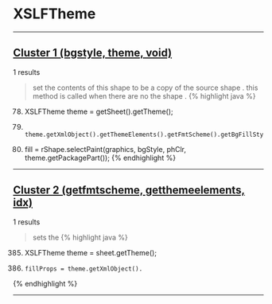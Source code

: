 # XSLFTheme

***

## [Cluster 1 (bgstyle, theme, void)](./1)
1 results
> set the contents of this shape to be a copy of the source shape . this method is called when there are no the shape . 
{% highlight java %}
78. XSLFTheme theme = getSheet().getTheme();
80.         theme.getXmlObject().getThemeElements().getFmtScheme().getBgFillStyleLst();
83. fill = rShape.selectPaint(graphics, bgStyle, phClr, theme.getPackagePart());
{% endhighlight %}

***

## [Cluster 2 (getfmtscheme, getthemeelements, idx)](./2)
1 results
> sets the 
{% highlight java %}
385. XSLFTheme theme = sheet.getTheme();
388.     fillProps = theme.getXmlObject().
{% endhighlight %}

***


